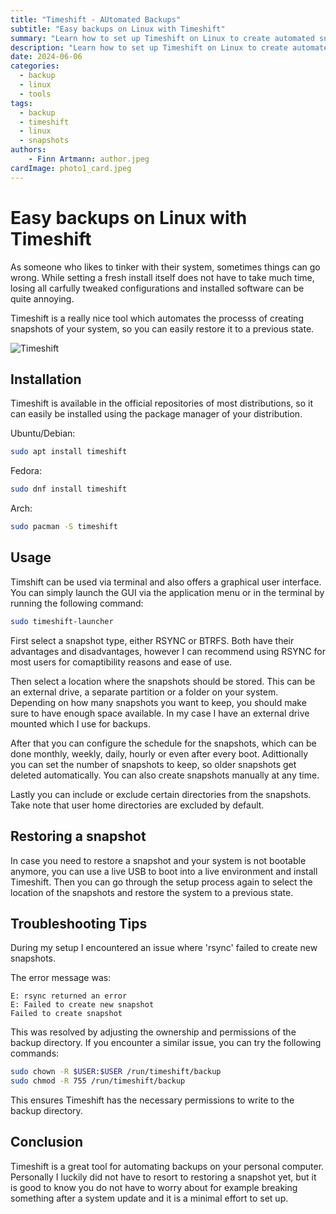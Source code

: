 ```yaml
---
title: "Timeshift - AUtomated Backups"
subtitle: "Easy backups on Linux with Timeshift"
summary: "Learn how to set up Timeshift on Linux to create automated snapshots of your system for easy recovery in case of issues."
description: "Learn how to set up Timeshift on Linux to create automated snapshots of your system for easy recovery in case of issues."
date: 2024-06-06
categories:
  - backup
  - linux
  - tools
tags:
  - backup
  - timeshift
  - linux
  - snapshots
authors:
    - Finn Artmann: author.jpeg
cardImage: photo1_card.jpeg
---
```


# Easy backups on Linux with Timeshift

As someone who likes to tinker with their system, sometimes things can go wrong.
While setting a fresh install itself does not have to take much time, losing all carfully
tweaked configurations and installed software can be quite annoying.

Timeshift is a really nice tool which automates the processs of creating snapshots of your system,
so you can easily restore it to a previous state.

![Timeshift](../images/timeshift.png)

## Installation

Timeshift is available in the official repositories of most distributions, so it can easily be installed
using the package manager of your distribution.

Ubuntu/Debian:
```bash
sudo apt install timeshift
```

Fedora:
```bash
sudo dnf install timeshift
```

Arch:
```bash
sudo pacman -S timeshift
```

## Usage

Timshift can be used via terminal and also offers a graphical user interface.
You can simply launch the GUI via the application menu or in the terminal by running the following command:
```bash
sudo timeshift-launcher
```

First select a snapshot type, either RSYNC or BTRFS. Both have their advantages and disadvantages, however
I can recommend using RSYNC for most users for comaptibility reasons and ease of use.

Then select a location where the snapshots should be stored. This can be an external drive, a separate partition
or a folder on your system. Depending on how many snapshots you want to keep, you should make sure to have enough
space available. In my case I have an external drive mounted which I use for backups.

After that you can configure the schedule for the snapshots, which can be done monthly, weekly, daily, hourly
or even after every boot. Adittionally you can set the number of snapshots to keep, so older snapshots get deleted
automatically. You can also create snapshots manually at any time.

Lastly you can include or exclude certain directories from the snapshots. Take note that user home directories
are excluded by default.

## Restoring a snapshot

In case you need to restore a snapshot and your system is not bootable anymore, you can use a live USB
to boot into a live environment and install Timeshift. Then you can go through the setup process again to select
the location of the snapshots and restore the system to a previous state.


## Troubleshooting Tips

During my setup I encountered an issue where 'rsync' failed to create new snapshots.

The error message was:
```
E: rsync returned an error                                                      
E: Failed to create new snapshot
Failed to create snapshot
```

This was resolved by adjusting the ownership and permissions of the backup directory.
If you encounter a similar issue, you can try the following commands:
```bash
sudo chown -R $USER:$USER /run/timeshift/backup
sudo chmod -R 755 /run/timeshift/backup
```

This ensures Timeshift has the necessary permissions to write to the backup directory.

## Conclusion

Timeshift is a great tool for automating backups on your personal computer.
Personally I luckily did not have to resort to restoring a snapshot yet, but it is good to know
you do not have to worry about for example breaking something after a system update and
it is a minimal effort to set up.